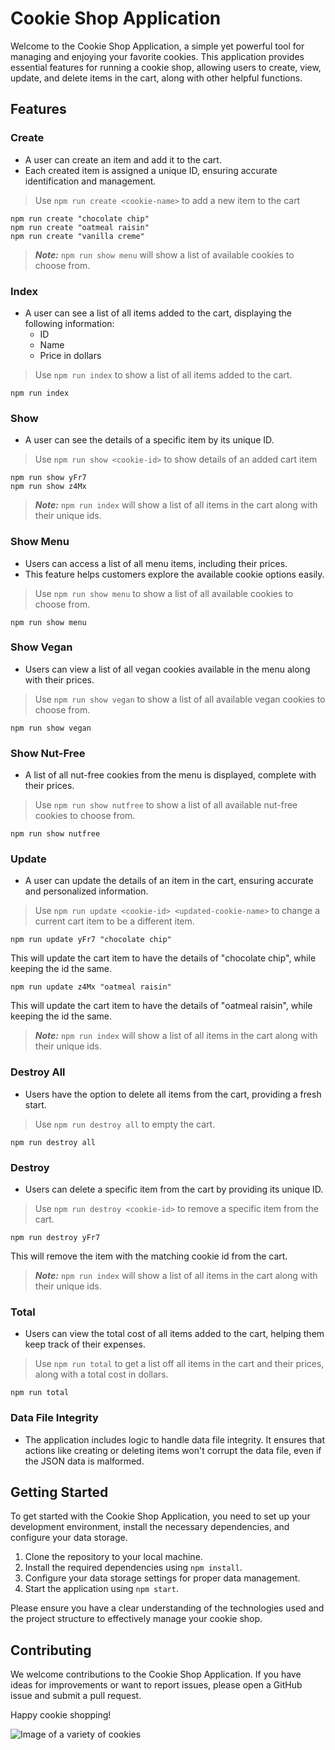 
# Cookie Shop Application

Welcome to the Cookie Shop Application, a simple yet powerful tool for managing and enjoying your favorite cookies. This application provides essential features for running a cookie shop, allowing users to create, view, update, and delete items in the cart, along with other helpful functions.

## Features

### Create
- A user can create an item and add it to the cart.
- Each created item is assigned a unique ID, ensuring accurate identification and management.

>Use `npm run create <cookie-name>` to add a new item to the cart
```
npm run create "chocolate chip"
npm run create "oatmeal raisin"
npm run create "vanilla creme"
```
>***Note:*** `npm run show menu` will show a list of available cookies to choose from.


### Index
- A user can see a list of all items added to the cart, displaying the following information:
  - ID
  - Name
  - Price in dollars

>Use `npm run index` to show a list of all items added to the cart.
```
npm run index
```

### Show
- A user can see the details of a specific item by its unique ID.
>Use `npm run show <cookie-id>` to show details of an added cart item
```
npm run show yFr7
npm run show z4Mx
```
>***Note:*** `npm run index` will show a list of all items in the cart along with their unique ids.

### Show Menu
- Users can access a list of all menu items, including their prices.
- This feature helps customers explore the available cookie options easily.

>Use `npm run show menu` to show a list of all available cookies to choose from.
``` 
npm run show menu
```


### Show Vegan
- Users can view a list of all vegan cookies available in the menu along with their prices.
>Use `npm run show vegan` to show a list of all available vegan cookies to choose from.
``` 
npm run show vegan
```


### Show Nut-Free
- A list of all nut-free cookies from the menu is displayed, complete with their prices.
>Use `npm run show nutfree` to show a list of all available nut-free cookies to choose from.
``` 
npm run show nutfree
```

### Update
- A user can update the details of an item in the cart, ensuring accurate and personalized information.
>Use `npm run update <cookie-id> <updated-cookie-name>` to change a current cart item to be a different item. 
```
npm run update yFr7 "chocolate chip"
```
This will update the cart item to have the details of "chocolate chip", while keeping the id the same.

```
npm run update z4Mx "oatmeal raisin"
```
This will update the cart item to have the details of "oatmeal raisin", while keeping the id the same.

>***Note:*** `npm run index` will show a list of all items in the cart along with their unique ids.


### Destroy All
- Users have the option to delete all items from the cart, providing a fresh start.
>Use `npm run destroy all` to empty the cart.
```
npm run destroy all
```


### Destroy <ID>
- Users can delete a specific item from the cart by providing its unique ID.
>Use `npm run destroy <cookie-id>` to remove a specific item from the cart.
```
npm run destroy yFr7 
```
This will remove the item with the matching cookie id from the cart. 
>***Note:*** `npm run index` will show a list of all items in the cart along with their unique ids.


### Total
- Users can view the total cost of all items added to the cart, helping them keep track of their expenses.
>Use `npm run total` to get a list off all items in the cart and their prices, along with a total cost in dollars.
```
npm run total
```

### Data File Integrity
- The application includes logic to handle data file integrity. It ensures that actions like creating or deleting items won't corrupt the data file, even if the JSON data is malformed.


## Getting Started

To get started with the Cookie Shop Application, you need to set up your development environment, install the necessary dependencies, and configure your data storage.

1. Clone the repository to your local machine.
2. Install the required dependencies using `npm install`.
3. Configure your data storage settings for proper data management.
4. Start the application using `npm start`.

Please ensure you have a clear understanding of the technologies used and the project structure to effectively manage your cookie shop.

## Contributing

We welcome contributions to the Cookie Shop Application. If you have ideas for improvements or want to report issues, please open a GitHub issue and submit a pull request.


Happy cookie shopping!

![Image of a variety of cookies](https://images.squarespace-cdn.com/content/v1/559d9ae6e4b07f54795d8c45/1451952277941-4KP8BNVRTVNP3YLV9TAO/photo_top_cookiegroupshot.jpg?format=2500w)
